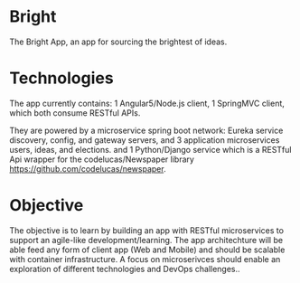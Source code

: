 # Bright
The Bright App, an app for sourcing the brightest of ideas. 

# Technologies
The app currently contains:
1 Angular5/Node.js client,
1 SpringMVC client, which both consume RESTful APIs.

They are powered by a microservice spring boot network:
Eureka service discovery, config, and gateway servers,
and 3 application microservices users, ideas, and elections. 
and 1 Python/Django service which is a RESTful Api wrapper for the codelucas/Newspaper library https://github.com/codelucas/newspaper. 

# Objective
The objective is to learn by building an app with RESTful microservices to support an agile-like development/learning. 
The app architechture will be able feed any form of client app (Web and Mobile) and should be scalable with container infrastructure.
A focus on microserivces should enable an exploration of different technologies and DevOps challenges..